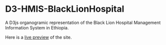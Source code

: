 # D3-HMIS-BlackLionHospital
A D3js organogramic representation of the Black Lion Hospital Management Information System in Ethiopia.

Here is a <a href="https://KidusMT.github.io/D3-HMIS-BlackLionHospital">live preview</a> of the site.